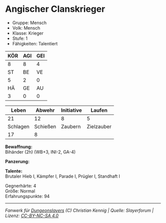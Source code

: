 # Angischer Clanskrieger  
- Gruppe: Mensch  
- Volk: Mensch  
- Klasse: Krieger  
- Stufe: 1  
- Fähigkeiten: Talentiert  


| KÖR | AGI | GEI |  
| --- | --- | --- |  
| 8   | 8   | 4   |
| ST  | BE  | VE  |  
| 5   | 2   | 0   |
| HÄ  | GE  | AU  |  
| 3   | 0   | 0   |


| Leben    | Abwehr   | Initiative | Laufen     |
| -------- | -------- | ---------- | ---------- |
| 21       | 12       | 8          | 5          |
| Schlagen | Schießen | Zaubern    | Zielzauber |
| 17       | 8        |            |            |

**Bewaffnung:**  
Bihänder (2h) (WB+3, INI-2, GA-4)

**Panzerung:**  


**Talente:**  
Brutaler Hieb I, Kämpfer I, Parade I, Prügler I, Standhaft I

Gegnerhärte: 4  
Größe: Normal  
Erfahrungspunkte: 94  



___
*Fanwerk für [Dungeonslayers](https://www.dungeonslayers.net/) (C) Christian Kennig | Quelle: Slayerforum | Lizenz: [CC-BY-NC-SA 4.0](https://creativecommons.org/licenses/by-nc-sa/4.0/deed.de)*